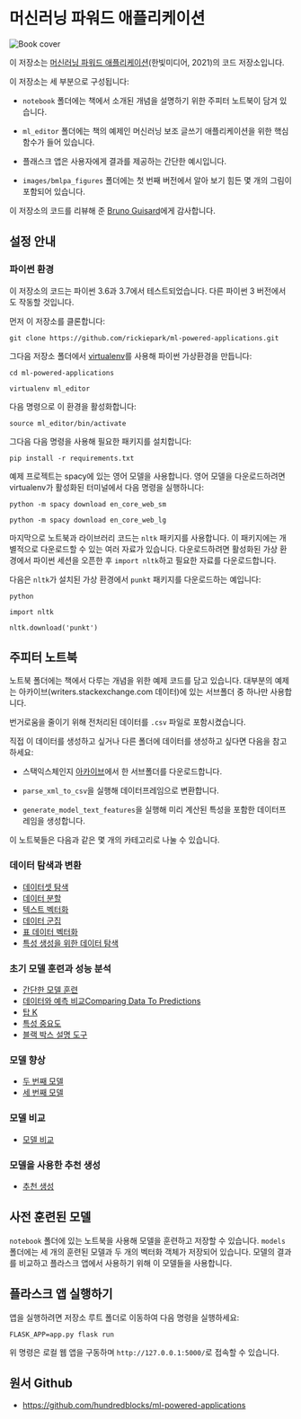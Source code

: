 # 머신러닝 파워드 애플리케이션

![Book cover](/images/ML_Powered_cover.jpg)

이 저장소는 [머신러닝 파워드 애플리케이션](https://tensorflow.blog/mlpa/)(한빛미디어, 2021)의 코드 저장소입니다.

이 저장소는 세 부분으로 구성됩니다:
- `notebook` 폴더에는 책에서 소개된 개념을 설명하기 위한 주피터 노트북이 담겨 있습니다.

- `ml_editor` 폴더에는 책의 예제인 머신러닝 보조 글쓰기 애플리케이션을 위한 핵심 함수가 들어 있습니다.

- 플래스크 앱은 사용자에게 결과를 제공하는 간단한 예시입니다.

- `images/bmlpa_figures` 폴더에는 첫 번째 버전에서 알아 보기 힘든 몇 개의 그림이 포함되어 있습니다.

이 저장소의 코드를 리뷰해 준 [Bruno Guisard](https://www.linkedin.com/in/bruno-guisard/)에게 감사합니다.

## 설정 안내

### 파이썬 환경

이 저장소의 코드는 파이썬 3.6과 3.7에서 테스트되었습니다. 다른 파이썬 3 버전에서도 작동할 것입니다.

먼저 이 저장소를 클론합니다:

`git clone https://github.com/rickiepark/ml-powered-applications.git`

그다음 저장소 폴더에서 [virtualenv](https://pypi.org/project/virtualenv/)를 사용해 파이썬 가상환경을 만듭니다:

`cd ml-powered-applications`

`virtualenv ml_editor`

다음 명령으로 이 환경을 활성화합니다:

`source ml_editor/bin/activate`

그다음 다음 명령을 사용해 필요한 패키지를 설치합니다:

`pip install -r requirements.txt`

예제 프로젝트는 spacy에 있는 영어 모델을 사용합니다. 영어 모델을 다운로드하려면 virtualenv가 활성화된 터미널에서 다음 명령을 실행하니다:

`python -m spacy download en_core_web_sm`

`python -m spacy download en_core_web_lg`

마지막으로 노트북과 라이브러리 코드는 `nltk` 패키지를 사용합니다. 이 패키지에는 개별적으로 다운로드할 수 있는 여러 자료가 있습니다. 다운로드하려면 활성화된 가상 환경에서 파이썬 세션을 오픈한 후 `import nltk`하고 필요한 자료를 다운로드합니다.

다음은 `nltk`가 설치된 가상 환경에서 `punkt` 패키지를 다운로드하는 예입니다:

`python`

`import nltk`

`nltk.download('punkt')`

## 주피터 노트북

노트북 폴더에는 책에서 다루는 개념을 위한 예제 코드를 담고 있습니다. 대부분의 예제는 아카이브(writers.stackexchange.com 데이터)에 있는 서브폴더 중 하나만 사용합니다.

번거로움을 줄이기 위해 전처리된 데이터를 `.csv` 파일로 포함시켰습니다.

직접 이 데이터를 생성하고 싶거나 다른 폴더에 데이터를 생성하고 싶다면 다음을 참고하세요:

- 스택익스체인지 [아카이브][archives]에서 한 서브폴더를 다운로드합니다.

- `parse_xml_to_csv`을 실행해 데이터프레임으로 변환합니다.

- `generate_model_text_features`을 실행해 미리 계산된 특성을 포함한 데이터프레임을 생성합니다.

[archives]: https://archive.org/details/stackexchange

이 노트북들은 다음과 같은 몇 개의 카테고리로 나눌 수 있습니다.

### 데이터 탐색과 변환

- [데이터셋 탐색][DatasetExploration]
- [데이터 분할][SplittingData]
- [텍스트 벡터화][VectorizingText]
- [데이터 군집][ClusteringData]
- [표 데이터 벡터화][TabularDataVectorization]
- [특성 생성을 위한 데이터 탐색][ExploringDataToGenerateFeatures]

### 초기 모델 훈련과 성능 분석

- [간단한 모델 훈련][TrainSimpleModel]
- [데이터와 예측 비교Comparing Data To Predictions][ComparingDataToPredictions]
- [탑 K][TopK]
- [특성 중요도][FeatureImportance]
- [블랙 박스 설명 도구][BlackBoxExplainer]

### 모델 향상

- [두 번째 모델][SecondModel]
- [세 번째 모델][ThirdModel]

### 모델 비교

- [모델 비교][ComparingModels]

### 모델을 사용한 추천 생성

- [추천 생성][GeneratingRecommendations]

[BlackBoxExplainer]: ./notebooks/black_box_explainer.ipynb
[ClusteringData]: ./notebooks/clustering_data.ipynb
[ComparingDataToPredictions]: ./notebooks/comparing_data_to_predictions.ipynb
[ComparingModels]: ./notebooks/comparing_models.ipynb
[DatasetExploration]: ./notebooks/dataset_exploration.ipynb
[ExploringDataToGenerateFeatures]: ./notebooks/exploring_data_to_generate_features.ipynb
[FeatureImportance]: ./notebooks/feature_importance.ipynb
[GeneratingRecommendations]: ./notebooks/generating_recommendations.ipynb
[SecondModel]: ./notebooks/second_model.ipynb
[SplittingData]: ./notebooks/splitting_data.ipynb
[TabularDataVectorization]: ./notebooks/tabular_data_vectorization.ipynb
[ThirdModel]: ./notebooks/third_model.ipynb
[TopK]: ./notebooks/top_k.ipynb
[TrainSimpleModel]: ./notebooks/train_simple_model.ipynb
[VectorizingText]: ./notebooks/vectorizing_text.ipynb

## 사전 훈련된 모델

`notebook` 폴더에 있는 노트북을 사용해 모델을 훈련하고 저장할 수 있습니다.
`models` 폴더에는 세 개의 훈련된 모델과 두 개의 벡터화 객체가 저장되어 있습니다.
모델의 결과를 비교하고 플라스크 앱에서 사용하기 위해 이 모델들을 사용합니다.

## 플라스크 앱 실행하기

앱을 실행하려면 저장소 루트 폴더로 이동하여 다음 명령을 실행하세요:

`FLASK_APP=app.py flask run`

위 명령은 로컬 웹 앱을 구동하며 `http://127.0.0.1:5000/`로 접속할 수 있습니다.

## 원서 Github

- https://github.com/hundredblocks/ml-powered-applications
